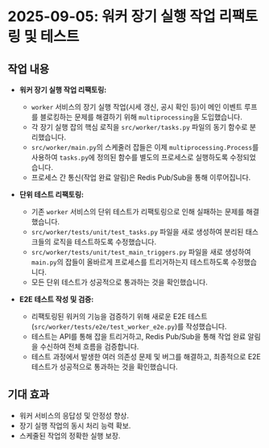 # 2025-09-05: 워커 장기 실행 작업 리팩토링 및 테스트

## 작업 내용

- **워커 장기 실행 작업 리팩토링:**
  - `worker` 서비스의 장기 실행 작업(시세 갱신, 공시 확인 등)이 메인 이벤트 루프를 블로킹하는 문제를 해결하기 위해 `multiprocessing`을 도입했습니다.
  - 각 장기 실행 잡의 핵심 로직을 `src/worker/tasks.py` 파일의 동기 함수로 분리했습니다.
  - `src/worker/main.py`의 스케줄러 잡들은 이제 `multiprocessing.Process`를 사용하여 `tasks.py`에 정의된 함수를 별도의 프로세스로 실행하도록 수정되었습니다.
  - 프로세스 간 통신(작업 완료 알림)은 Redis Pub/Sub을 통해 이루어집니다.

- **단위 테스트 리팩토링:**
  - 기존 `worker` 서비스의 단위 테스트가 리팩토링으로 인해 실패하는 문제를 해결했습니다.
  - `src/worker/tests/unit/test_tasks.py` 파일을 새로 생성하여 분리된 태스크들의 로직을 테스트하도록 수정했습니다.
  - `src/worker/tests/unit/test_main_triggers.py` 파일을 새로 생성하여 `main.py`의 잡들이 올바르게 프로세스를 트리거하는지 테스트하도록 수정했습니다.
  - 모든 단위 테스트가 성공적으로 통과하는 것을 확인했습니다.

- **E2E 테스트 작성 및 검증:**
  - 리팩토링된 워커의 기능을 검증하기 위해 새로운 E2E 테스트(`src/worker/tests/e2e/test_worker_e2e.py`)를 작성했습니다.
  - 테스트는 API를 통해 잡을 트리거하고, Redis Pub/Sub을 통해 작업 완료 알림을 수신하여 전체 흐름을 검증합니다.
  - 테스트 과정에서 발생한 여러 의존성 문제 및 버그를 해결하고, 최종적으로 E2E 테스트가 성공적으로 통과하는 것을 확인했습니다.

## 기대 효과

- 워커 서비스의 응답성 및 안정성 향상.
- 장기 실행 작업의 동시 처리 능력 확보.
- 스케줄된 작업의 정확한 실행 보장.
